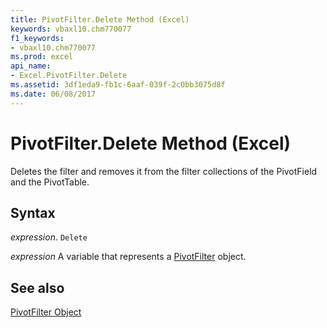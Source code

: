 ```yaml
---
title: PivotFilter.Delete Method (Excel)
keywords: vbaxl10.chm770077
f1_keywords:
- vbaxl10.chm770077
ms.prod: excel
api_name:
- Excel.PivotFilter.Delete
ms.assetid: 3df1eda9-fb1c-6aaf-039f-2c0bb3075d8f
ms.date: 06/08/2017
---
```



# PivotFilter.Delete Method (Excel)

Deletes the filter and removes it from the filter collections of the PivotField and the PivotTable.


## Syntax

 _expression_. `Delete`

 _expression_ A variable that represents a [PivotFilter](Excel.PivotFilter.md) object.


## See also


[PivotFilter Object](Excel.PivotFilter.md)


